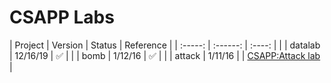 # CSAPP Labs

| Project | Version  | Status | Reference |
| :-----: | :------: | :----: |           |
| datalab | 12/16/19 |   ✅   |           |
| bomb    | 1/12/16  |   ✅   |           |
| attack  | 1/11/16  |        | [CSAPP:Attack lab](https://www.jianshu.com/p/db731ca57342) |
